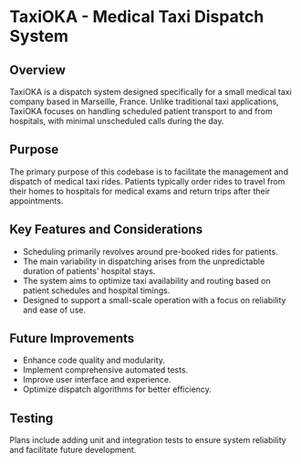 # TaxiOKA - Medical Taxi Dispatch System

## Overview
TaxiOKA is a dispatch system designed specifically for a small medical taxi company based in Marseille, France. Unlike traditional taxi applications, TaxiOKA focuses on handling scheduled patient transport to and from hospitals, with minimal unscheduled calls during the day.

## Purpose
The primary purpose of this codebase is to facilitate the management and dispatch of medical taxi rides. Patients typically order rides to travel from their homes to hospitals for medical exams and return trips after their appointments.

## Key Features and Considerations
- Scheduling primarily revolves around pre-booked rides for patients.
- The main variability in dispatching arises from the unpredictable duration of patients' hospital stays.
- The system aims to optimize taxi availability and routing based on patient schedules and hospital timings.
- Designed to support a small-scale operation with a focus on reliability and ease of use.

## Future Improvements
- Enhance code quality and modularity.
- Implement comprehensive automated tests.
- Improve user interface and experience.
- Optimize dispatch algorithms for better efficiency.

## Testing
Plans include adding unit and integration tests to ensure system reliability and facilitate future development.